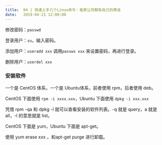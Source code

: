 ```yaml
---             
title:  04 | 快速上手几个Linux命令：每家公司都有自己的黑话
date:   2019-04-21 12:00:00
---
```


修改密码：`passwd`  

登录用户：`su`，输入密码。

添加用户：`useradd xxx`  调用`passws xxx` 来设置密码，再进行登录。    

删除用户：`userdel xxx`





### 安装软件
一个是 CentOS 体系，一个是 Ubuntu体系，前者使用 rpm，后者使用 deb。

CentOS 下面使用 `rpm -i xxxx.xxx`，Ubuntu 下面使用 `dpkg -i xxx.xxx`

凭借 rpm -qa 和 dpkg -l 就可以查看安装的软件列表。-q 就是 query，a 就是 all，-l 的意思就是 list。


CentOS 下面是 yum，Ubuntu 下面是 apt-get。

使用 yum erase  xxx ，和apt-get purge 进行卸载。







